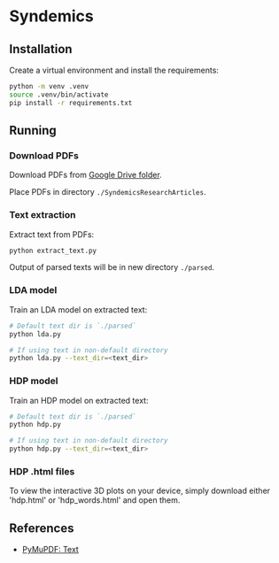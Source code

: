 # Syndemics

## Installation

Create a virtual environment and install the requirements:

```sh
python -m venv .venv
source .venv/bin/activate
pip install -r requirements.txt
```

## Running 

### Download PDFs

Download PDFs from [Google Drive folder]("https://drive.google.com/drive/folders/1iXGcp-935YK8L27EFt5YzA_Wx1R9AOzd").

Place PDFs in directory `./SyndemicsResearchArticles`.

### Text extraction

Extract text from PDFs:

```sh
python extract_text.py
```

Output of parsed texts will be in new directory `./parsed`.

### LDA model

Train an LDA model on extracted text:

```sh
# Default text dir is `./parsed`
python lda.py

# If using text in non-default directory
python lda.py --text_dir=<text_dir>
```

### HDP model

Train an HDP model on extracted text:

```sh
# Default text dir is `./parsed`
python hdp.py

# If using text in non-default directory
python hdp.py --text_dir=<text_dir>
```

### HDP .html files
To view the interactive 3D plots on your device, simply download either 'hdp.html' or 'hdp_words.html' and open them.

## References

- [PyMuPDF: Text](https://pymupdf.readthedocs.io/en/latest/recipes-text.html#)

